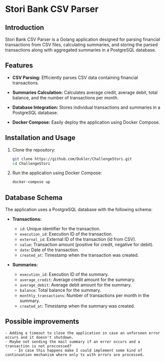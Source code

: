# Stori Bank CSV Parser

## Introduction

Stori Bank CSV Parser is a Golang application designed for parsing financial transactions from CSV files, calculating summaries, and storing the parsed transactions along with aggregated summaries in a PostgreSQL database.

## Features

- **CSV Parsing:** Efficiently parses CSV data containing financial transactions.
  
- **Summaries Calculation:** Calculates average credit, average debit, total balance, and the number of transactions per month.

- **Database Integration:** Stores individual transactions and summaries in a PostgreSQL database.

- **Docker Compose:** Easily deploy the application using Docker Compose.

## Installation and Usage

1. Clone the repository:

   ```bash
   git clone https://github.com/Dukler/ChallengeStori.git
   cd ChallengeStori
   ```
2. Run the application using Docker Compose:

   ```bash
   docker-compose up
   ```

## Database Schema

The application uses a PostgreSQL database with the following schema:

- **Transactions:**
  - `id`: Unique identifier for the transaction.
  - `execution_id`: Execution ID of the transaction.
  - `external_id`: External ID of the transaction (id from CSV).
  - `value`: Transaction amount (positive for credit, negative for debit).
  - `date`: Date of the transaction.
  - `created_at`: Timestamp when the transaction was created.

- **Summaries:**
  - `execution_id`: Execution ID of the summary.
  - `average_credit`: Average credit amount for the summary.
  - `average_debit`: Average debit amount for the summary.
  - `balance`: Total balance for the summary.
  - `monthly_transactions`: Number of transactions per month in the summary.
  - `created_at`: Timestamp when the summary was created.

## Possible improvements
    - Adding a timeout to close the application in case an unforseen error occurs and it doesn't shutdown.
    - Maybe not sending the mail summary if an error occurs and a transaction is not proccessed?
        - In case this happens make I could implement some kind of continuation mechanism where only tx with errors are processed.